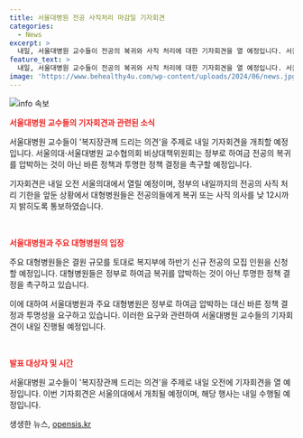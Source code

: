 ```yaml
---
title: 서울대병원 전공 사직처리 마감일 기자회견
categories:
  - News
excerpt: >
  내일, 서울대병원 교수들이 전공의 복귀와 사직 처리에 대한 기자회견을 열 예정입니다. 서울의대·서울대병원 교수협의회는 정부에 압박을 받지 말고 투명하고 정확한 정책 결정을 요구할 것이라고 밝혀, 정책에 대한 우려를 피력할 예정입니다. 정부는 전공의들에게 내일까지 복귀 또는 사직할 것을 통보하고, 결원 규모에 따라 하반기 신규 전공의 모집을 신청할 예정입니다. 병원과 정부 간의 긴장 상태가 이어지고 있습니다.
feature_text: >
  내일, 서울대병원 교수들이 전공의 복귀와 사직 처리에 대한 기자회견을 열 예정입니다. 서울의대·서울대병원 교수협의회는 정부에 압박을 받지 말고 투명하고 정확한 정책 결정을 요구할 것이라고 밝혀, 정책에 대한 우려를 피력할 예정입니다. 정부는 전공의들에게 내일까지 복귀 또는 사직할 것을 통보하고, 결원 규모에 따라 하반기 신규 전공의 모집을 신청할 예정입니다. 병원과 정부 간의 긴장 상태가 이어지고 있습니다.
image: 'https://www.behealthy4u.com/wp-content/uploads/2024/06/news.jpg'
---
```


<p><img src="https://www.behealthy4u.com/wp-content/uploads/2024/06/news.jpg" alt="info 속보" /></p>

<p><b><span style="color: #ee2323;">서울대병원 교수들의 기자회견과 관련된 소식</span></b></p>

<p>서울대병원 교수들이 '복지장관께 드리는 의견'을 주제로 내일 기자회견을 개최할 예정입니다. 서울의대·서울대병원 교수협의회 비상대책위원회는 정부로 하여금 전공의 복귀를 압박하는 것이 아닌 바른 정책과 투명한 정책 결정을 촉구할 예정입니다. </p>

<p>기자회견은 내일 오전 서울의대에서 열릴 예정이며, 정부의 내일까지의 전공의 사직 처리 기한을 앞둔 상황에서 대형병원들은 전공의들에게 복귀 또는 사직 의사를 낮 12시까지 밝히도록 통보하였습니다. <p data-ke-size="size16">&nbsp;</p></p>

<p><b><span style="color: #ee2323;">서울대병원과 주요 대형병원의 입장</span></b></p>

<p>주요 대형병원들은 결원 규모를 토대로 복지부에 하반기 신규 전공의 모집 인원을 신청할 예정입니다. 대형병원들은 정부로 하여금 복귀를 압박하는 것이 아닌 투명한 정책 결정을 촉구하고 있습니다. </p>

<p>이에 대하여 서울대병원과 주요 대형병원은 정부로 하여금 압박하는 대신 바른 정책 결정과 투명성을 요구하고 있습니다. 이러한 요구와 관련하여 서울대병원 교수들의 기자회견이 내일 진행될 예정입니다. <p data-ke-size="size16">&nbsp;</p></p>

<p><b><span style="color: #ee2323;">발표 대상자 및 시간</span></b></p>

<p>서울대병원 교수들이 '복지장관께 드리는 의견'을 주제로 내일 오전에 기자회견을 열 예정입니다. 이번 기자회견은 서울의대에서 개최될 예정이며, 해당 행사는 내일 수행될 예정입니다. </p>
생생한 뉴스, <a href="https://opensis.kr" rel="dofollow">opensis.kr</a>



